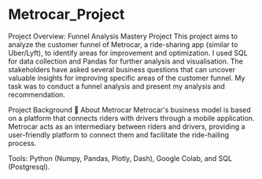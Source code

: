 # Metrocar_Project

Project Overview: Funnel Analysis Mastery Project
This project aims to analyze the customer funnel of Metrocar, a ride-sharing app (similar to Uber/Lyft), to identify areas for improvement and optimization. I  used SQL for data collection and Pandas for further analysis and visualisation. The stakeholders have asked several business questions that can uncover valuable insights for improving specific areas of the customer funnel. My task was to conduct a funnel analysis and present my analysis and recommendation.

Project Background
🚗 About Metrocar
Metrocar's business model is based on a platform that connects riders with drivers through a mobile application. Metrocar acts as an intermediary between riders and drivers, providing a user-friendly platform to connect them and facilitate the ride-hailing process.

Tools: Python (Numpy, Pandas, Plotly, Dash), Google Colab, and SQL (Postgresql).
